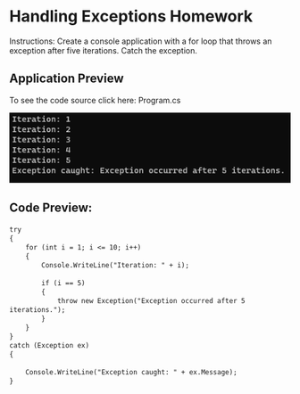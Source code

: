 # Handling Exceptions Homework

Instructions: Create a console application with a for loop that throws an exception after five iterations. Catch the exception.

## Application Preview

To see the code source click here: Program.cs

![example](https://github.com/Thesnowmanndev/CSharp-Education/blob/main/CSharp-Mastercourse/Applications/Console%20Applications/App%2022%20-%20Handling%20Exceptions%20Homework/example.png?raw=true)

## Code Preview:

```
try
{
	for (int i = 1; i <= 10; i++)
	{
		Console.WriteLine("Iteration: " + i);

		if (i == 5)
		{
			throw new Exception("Exception occurred after 5 iterations.");
		}
	}
}
catch (Exception ex)
{

	Console.WriteLine("Exception caught: " + ex.Message);
}
```